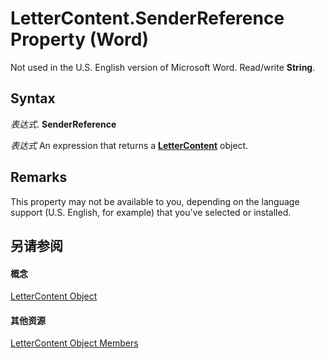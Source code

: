 
# LetterContent.SenderReference Property (Word)

Not used in the U.S. English version of Microsoft Word. Read/write  **String**.


## Syntax

 _表达式_. **SenderReference**

 _表达式_ An expression that returns a **[LetterContent](62a4e17a-6598-c904-f27d-817c19c04981.md)** object.


## Remarks

This property may not be available to you, depending on the language support (U.S. English, for example) that you've selected or installed.


## 另请参阅


#### 概念


[LetterContent Object](62a4e17a-6598-c904-f27d-817c19c04981.md)
#### 其他资源


[LetterContent Object Members](http://msdn.microsoft.com/library/614f0a71-9722-0847-5b5f-fd6b0a85bd2f%28Office.15%29.aspx)